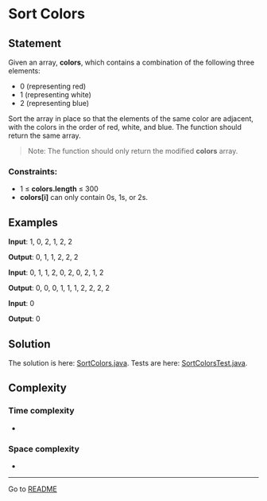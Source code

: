 # Sort Colors

## Statement

Given an array, **colors**, which contains a combination of the following three elements:
- 0 (representing red)
- 1 (representing white)
- 2 (representing blue)

Sort the array in place so that the elements of the same color are adjacent, with the colors in the order of red, white, 
and blue. The function should return the same array.

> Note: The function should only return the modified **colors** array.

### Constraints:

- 1 ≤ **colors.length** ≤ 300
- **colors[i]** can only contain 0s, 1s, or 2s.

## Examples

**Input**: 1, 0, 2, 1, 2, 2 

**Output**: 0, 1, 1, 2, 2, 2

**Input**: 0, 1, 1, 2, 0, 2, 0, 2, 1, 2

**Output**: 0, 0, 0, 1, 1, 1, 2, 2, 2, 2

**Input**: 0

**Output**: 0

## Solution

The solution is here: [SortColors.java](../../src/main/java/com/github/akarazhev/challenge/twopointers/SortColors.java "SortColors.java").
Tests are here: [SortColorsTest.java](../../src/test/java/com/github/akarazhev/challenge/twopointers/SortColorsTest.java "SortColorsTest.java").

## Complexity

### Time complexity

-

### Space complexity

- 

<hr>

Go to [README](../../README.md "README.me")